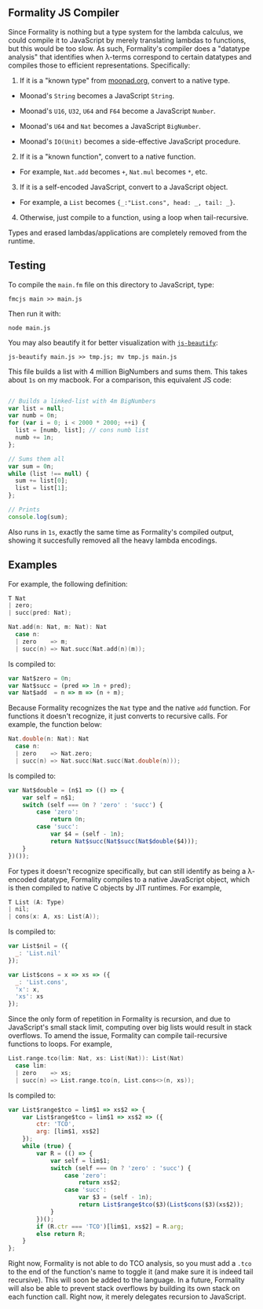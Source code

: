 ## Formality JS Compiler

Since Formality is nothing but a type system for the lambda calculus, we could
compile it to JavaScript by merely translating lambdas to functions, but this
would be too slow. As such, Formality's compiler does a "datatype analysis" that
identifies when λ-terms correspond to certain datatypes and compiles those to
efficient representations. Specifically:

1. If it is a "known type" from [moonad.org](moonad.org), convert to a native type.

- Moonad's `String` becomes a JavaScript `String`.

- Moonad's `U16`, `U32`, `U64` and `F64` become a JavaScript `Number`.

- Moonad's `U64` and `Nat` becomes a JavaScript `BigNumber`.

- Moonad's `IO(Unit)` becomes a side-effective JavaScript procedure.

2. If it is a "known function", convert to a native function.

- For example, `Nat.add` becomes `+`, `Nat.mul` becomes `*`, etc.

3. If it is a self-encoded JavaScript, convert to a JavaScript object.

- For example, a `List` becomes `{_:"List.cons", head: _, tail: _}`.

4. Otherwise, just compile to a function, using a loop when tail-recursive.

Types and erased lambdas/applications are completely removed from the runtime.

## Testing

To compile the `main.fm` file on this directory to JavaScript, type:

```
fmcjs main >> main.js
```

Then run it with:

```
node main.js
```

You may also beautify it for better visualization with [`js-beautify`](https://github.com/beautify-web/js-beautify):

```
js-beautify main.js >> tmp.js; mv tmp.js main.js
```

This file builds a list with 4 million BigNumbers and sums them. This takes
about `1s` on my macbook. For a comparison, this equivalent JS code:

```javascript

// Builds a linked-list with 4m BigNumbers
var list = null;
var numb = 0n;
for (var i = 0; i < 2000 * 2000; ++i) {
  list = [numb, list]; // cons numb list
  numb += 1n;
};

// Sums them all
var sum = 0n;
while (list !== null) {
  sum += list[0];
  list = list[1];
};

// Prints
console.log(sum);
```

Also runs in `1s`, exactly the same time as Formality's compiled output, showing
it succesfully removed all the heavy lambda encodings.

## Examples

For example, the following definition:

```c
T Nat
| zero; 
| succ(pred: Nat);

Nat.add(n: Nat, m: Nat): Nat
  case n:
  | zero    => m;
  | succ(n) => Nat.succ(Nat.add(n)(m));
```

Is compiled to:


```javascript
var Nat$zero = 0n;
var Nat$succ = (pred => 1n + pred);
var Nat$add  = n => m => (n + m);
```

Because Formality recognizes the `Nat` type and the native `add` function. For
functions it doesn't recognize, it just converts to recursive calls. For
example, the function below:

```c
Nat.double(n: Nat): Nat
  case n:
  | zero    => Nat.zero;
  | succ(n) => Nat.succ(Nat.succ(Nat.double(n)));
```

Is compiled to:

```javascript
var Nat$double = (n$1 => (() => {
    var self = n$1;
    switch (self === 0n ? 'zero' : 'succ') {
        case 'zero':
            return 0n;
        case 'succ':
            var $4 = (self - 1n);
            return Nat$succ(Nat$succ(Nat$double($4)));
    }
})());
```

For types it doesn't recognize specifically, but can still identify as being a
λ-encoded datatype, Formality compiles to a native JavaScript object, which is
then compiled to native C objects by JIT runtimes. For example,

```c
T List (A: Type)
| nil;
| cons(x: A, xs: List(A));
```

Is compiled to:

```javascript
var List$nil = ({
  _: 'List.nil'
});

var List$cons = x => xs => ({
  _: 'List.cons',
  'x': x,
  'xs': xs
});
```

Since the only form of repetition in Formality is recursion, and due to
JavaScript's small stack limit, computing over big lists would result in stack
overflows. To amend the issue, Formality can compile tail-recursive functions to
loops. For example,

```c
List.range.tco(lim: Nat, xs: List(Nat)): List(Nat)
  case lim:
  | zero    => xs;
  | succ(n) => List.range.tco(n, List.cons<>(n, xs));
```

Is compiled to:

```javascript
var List$range$tco = lim$1 => xs$2 => {
    var List$range$tco = lim$1 => xs$2 => ({
        ctr: 'TCO',
        arg: [lim$1, xs$2]
    });
    while (true) {
        var R = (() => {
            var self = lim$1;
            switch (self === 0n ? 'zero' : 'succ') {
                case 'zero':
                    return xs$2;
                case 'succ':
                    var $3 = (self - 1n);
                    return List$range$tco($3)(List$cons($3)(xs$2));
            }
        })();
        if (R.ctr === 'TCO')[lim$1, xs$2] = R.arg;
        else return R;
    }
};
```

Right now, Formality is not able to do TCO analysis, so you must add a `.tco` to
the end of the function's name to toggle it (and make sure it is indeed tail
recursive). This will soon be added to the language. In a future, Formality will
also be able to prevent stack overflows by building its own stack on each
function call. Right now, it merely delegates recursion to JavaScript.
